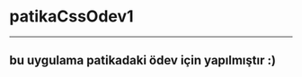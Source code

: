 # patikaCssOdev1

--------------------------------------------------------------------
## bu uygulama patikadaki ödev için yapılmıştır :)
